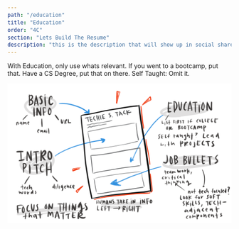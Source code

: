 ```yaml
---
path: "/education"
title: "Education"
order: "4C"
section: "Lets Build The Resume"
description: "this is the description that will show up in social shares"
---
```


With Education, only use whats relevant. If you went to a bootcamp, put that. Have a CS Degree, put that on there. Self Taught: Omit it.



![Resume Details](./images/Resume-details.png)



